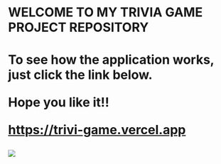 <h1>WELCOME TO MY TRIVIA GAME PROJECT REPOSITORY<h1>
  
 <p>To see how the application works, just click the link below.<p>
  <p>Hope you like it!!<p>
  
https://trivi-game.vercel.app

  <img src="{https://img.shields.io/badge/styled--components-DB7093?style=for-the-badge&logo=styled-components&logoColor=white}" />
